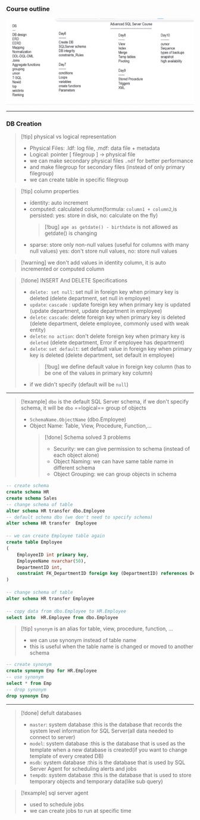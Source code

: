 ### Course outline

![Course outline](image%201.png)

---

### DB Creation

> [!tip] physical vs logical representation
>
> - Physical Files: .ldf: log file, .mdf: data file + metadata
> - Logical: pointer [ filegroup ] -> physical file
> - we can make secondary physical files `.ndf` for better performance
> - and make filegroup for secondary files (instead of only primary filegroup)
> - we can create table in specific filegroup

> [!tip] column properties
>
> - identity: auto increment
> - computed: calculated column(formula: `column1 + column2`,is persisted: yes: store in disk, no: calculate on the fly)
>   > [!bug] `age as getdate() - birthdate` is not allowed as getdate() is changing
> - sparse: store only non-null values (useful for columns with many null values) yes: don't store null values, no: store null values

> [!warning] we don't add values in identity column, it is auto incremented or computed column

> [!done] INSERT And DELETE Specifications
>
> - `delete: set null`: set null in foreign key when primary key is deleted (delete department, set null in employee)
> - `update`: `cascade` : update foreign key when primary key is updated (update department, update department in employee)
> - `delete`: `cascade`: delete foreign key when primary key is deleted (delete department, delete employee, commonly used with weak entity)
> - `delete`: `no action`: don't delete foreign key when primary key is `deleted` (delete department, Error if employee has department)
> - `delete`: `set default`: set default value in foreign key when primary key is deleted (delete department, set default in employee)
>   > [!bug] we define default value in foreign key column (has to be one of the values in primary key column)
> - if we didn't specify (default will be `null`)

---

> [!example] `dbo` is the default SQL Server schema, if we don't specify schema, it will be `dbo`
> ==logical== group of objects
>
> - `SchemaName.ObjectName` (dbo.Employee)
> - Object Name: Table, View, Procedure, Function,...
>   > [!done] Schema solved 3 problems
>   >
>   > - Security: we can give permission to schema (instead of each object alone)
>   > - Object Naming: we can have same table name in different schema
>   > - Object Grouping: we can group objects in schema

```sql
-- create schema
create schema HR
create schema Sales
-- change schema of table
alter schema HR transfer dbo.Employee
-- default schema dbo (we don't need to specify schema)
alter schema HR transfer  Employee

-- we can create Employee table again
create table Employee
(
    EmployeeID int primary key,
    EmployeeName nvarchar(50),
    DepartmentID int,
    constraint FK_DepartmentID foreign key (DepartmentID) references Department(DepartmentID)
)

-- change schema of table
alter schema HR transfer Employee

-- copy data from dbo.Employee to HR.Employee
select into  HR.Employee from dbo.Employee
```

> [!tip] `synonym` is an alias for table, view, procedure, function, ...
>
> - we can use synonym instead of table name
> - this is useful when the table name is changed or moved to another schema

```sql
-- create synonym
create synonym Emp for HR.Employee
-- use synonym
select * from Emp
-- drop synonym
drop synonym Emp
```

---

> [!done] defult databases
>
> - `master`: system database :this is the database that records the system level information for SQL Server(all data needed to connect to server)
> - `model`: system database :this is the database that is used as the template when a new database is created(if you want to change template of every created DB)
> - `msdb`: system database :this is the database that is used by SQL Server Agent for scheduling alerts and jobs
> - `tempdb`: system database :this is the database that is used to store temporary objects and temporary data(like sub query)

> [!example] sql server agent
>
> - used to schedule jobs
> - we can create jobs to run at specific time

```sql

```
